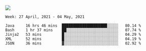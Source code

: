 <img align="center" src="https://github-readme-stats.vercel.app/api?username=bafuka&show_icons=true&icon_color=CE1D2D&text_color=718096&bg_color=ffffff&hide_title=true" />

<!--START_SECTION:waka-->
```text
Week: 27 April, 2021 - 04 May, 2021

Java     16 hrs 46 mins  ████████████████████░░░░░   80.14 % 
Bash     1 hr 37 mins    ██░░░░░░░░░░░░░░░░░░░░░░░   07.74 % 
Jinja2   53 mins         █░░░░░░░░░░░░░░░░░░░░░░░░   04.29 % 
XML      52 mins         █░░░░░░░░░░░░░░░░░░░░░░░░   04.19 % 
JSON     36 mins         ▓░░░░░░░░░░░░░░░░░░░░░░░░   02.92 % 
```
<!--END_SECTION:waka-->

<!--
**bafuka/bafuka** is a ✨ _special_ ✨ repository because its `README.md` (this file) appears on your GitHub profile.

Here are some ideas to get you started:

- 🔭 I’m currently working on ...
- 🌱 I’m currently learning ...
- 👯 I’m looking to collaborate on ...
- 🤔 I’m looking for help with ...
- 💬 Ask me about ...
- 📫 How to reach me: ...
- 😄 Pronouns: ...
- ⚡ Fun fact: ...
-->
